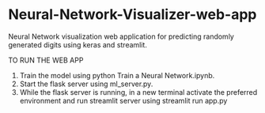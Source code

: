 # Neural-Network-Visualizer-web-app
Neural Network visualization web application for predicting randomly generated digits using keras and streamlit.

TO RUN THE WEB APP

1. Train the model using python Train a Neural Network.ipynb.
2. Start the flask server using ml_server.py.
3. While the flask server is running, in a new terminal activate the preferred environment and run streamlit server using streamlit run app.py
